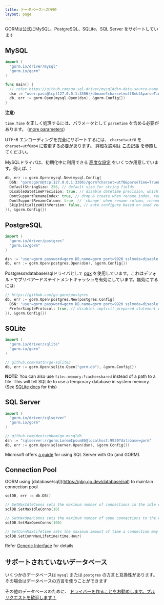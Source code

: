 ```yaml
---
title: データベースへの接続
layout: page
---
```


GORMは公式にMySQL、PostgreSQL、SQLite、SQL Server をサポートしています

## MySQL

```go
import (
  "gorm.io/driver/mysql"
  "gorm.io/gorm"
)

func main() {
  // refer https://github.com/go-sql-driver/mysql#dsn-data-source-name for details
  dsn := "user:pass@tcp(127.0.0.1:3306)/dbname?charset=utf8mb4&parseTime=True&loc=Local"
  db, err := gorm.Open(mysql.Open(dsn), &gorm.Config{})
}
```

**注意:**

`time.Time` を正しく処理するには、パラメータとして `parseTime` を含める必要があります。 ([more parameters](https://github.com/go-sql-driver/mysql#parameters))

UTF-8 エンコーディングを完全にサポートするには、 `charset=utf8` を `charset=utf8mb4` に変更する必要があります。 詳細な説明は [この記事](https://mathiasbynens.be/notes/mysql-utf8mb4) を参照してください。

MySQLドライバは、初期化中に利用できる [高度な設定](https://github.com/go-gorm/mysql) をいくつか用意しています。例えば、：

```go
db, err := gorm.Open(mysql.New(mysql.Config{
  DSN: "gorm:gorm@tcp(127.0.0.1:3306)/gorm?charset=utf8&parseTime=True&loc=Local", // data source name
  DefaultStringSize: 256, // default size for string fields
  DisableDatetimePrecision: true, // disable datetime precision, which not supported before MySQL 5.6
  DontSupportRenameIndex: true, // drop & create when rename index, rename index not supported before MySQL 5.7, MariaDB
  DontSupportRenameColumn: true, // `change` when rename column, rename column not supported before MySQL 8, MariaDB
  SkipInitializeWithVersion: false, // auto configure based on used version
}), &gorm.Config{})
```

## PostgreSQL

```go
import (
  "gorm.io/driver/postgres"
  "gorm.io/gorm"
)

dsn := "user=gorm password=gorm DB.name=gorm port=9920 sslmode=disable TimeZone=Asia/Shanghai"
db, err := gorm.Open(postgres.Open(dsn), &gorm.Config{})
```

Postgresのdatabase/sqlドライバとして [pgx](https://github.com/jackc/pgx) を使用しています。これはデフォルトでプリペアードステイトメントキャッシュを有効にしています。無効にするには:

```go
// https://github.com/go-gorm/postgres
db, err := gorm.Open(postgres.New(postgres.Config{
  DSN: "user=gorm password=gorm DB.name=gorm port=9920 sslmode=disable TimeZone=Asia/Shanghai",
  PreferSimpleProtocol: true, // disables implicit prepared statement usage
}), &gorm.Config{})
```

## SQLite

```go
import (
  "gorm.io/driver/sqlite"
  "gorm.io/gorm"
)

// github.com/mattn/go-sqlite3
db, err := gorm.Open(sqlite.Open("gorm.db"), &gorm.Config{})
```

**NOTE:** You can also use `file::memory:?cache=shared` instead of a path to a file. This will tell SQLite to use a temporary database in system memory. (See [SQLite docs](https://www.sqlite.org/inmemorydb.html) for this)

## SQL Server

```go
import (
  "gorm.io/driver/sqlserver"
  "gorm.io/gorm"
)

// github.com/denisenkom/go-mssqldb
dsn := "sqlserver://gorm:LoremIpsum86@localhost:9930?database=gorm"
db, err := gorm.Open(sqlserver.Open(dsn), &gorm.Config{})
```

Microsoft offers [a guide](https://sqlchoice.azurewebsites.net/en-us/sql-server/developer-get-started/) for using SQL Server with Go (and GORM).

## Connection Pool

GORM using \[database/sql\]((https://pkg.go.dev/database/sql) to maintain connection pool

```go
sqlDB, err := db.DB()

// SetMaxIdleConns sets the maximum number of connections in the idle connection pool.
sqlDB.SetMaxIdleConns(10)

// SetMaxOpenConns sets the maximum number of open connections to the database.
sqlDB.SetMaxOpenConns(100)

// SetConnMaxLifetime sets the maximum amount of time a connection may be reused.
sqlDB.SetConnMaxLifetime(time.Hour)
```

Refer [Generic Interface](generic_interface.html) for details

## サポートされていないデータベース

いくつかのデータベースは `mysql` または `postgres` の方言と互換性があります。 その場合はデータベースの方言を使うことができます

その他のデータベースのために、 [ドライバーを作ることをお勧めします。プルリクエストを歓迎します！](write_driver.html)
